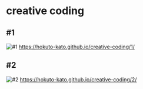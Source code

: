 # creative coding
## #1
![#1](https://user-images.githubusercontent.com/10446161/163736712-677a8ecc-2315-494d-a411-6cac3b7756e3.png "#1")
https://hokuto-kato.github.io/creative-coding/1/

## #2
![#2](https://user-images.githubusercontent.com/10446161/164017837-57c3092e-d2e2-4133-80e6-b880603c5c90.png "#2")
https://hokuto-kato.github.io/creative-coding/2/